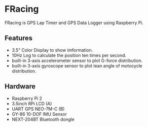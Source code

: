 # FRacing

FRacing is GPS Lap Timer and GPS Data Logger using Raspberry Pi.

## Features

* 3.5" Color Display to show imformation.
* 10Hz Log to calculate the position ten times per second.
* built-in 3-axis accelerometer sensor to plot G-force distribution. 
* built-in 3-axis gyroscope sensor to plot lean angle of motocycle distribution.

## Hardware

* Raspberry Pi 2 
* 3.5inch RPi LCD (A)
* UART GPS NEO-7M-C (B)
* GY-86 10-DOF IMU Sensor
* NEXT-204BT Bluetooth dongle

